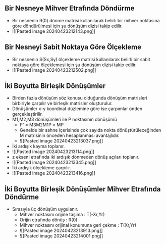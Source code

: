 ## Bir Nesneye Mihver Etrafında Döndürme
- Bir nesnenin R(0) dönme matrisi kullanılarak belirli bir mihver noktasına göre döndürülmesi için şu dönüşüm dizisi takip edilir.
- ![[Pasted image 20240423212143.png]]
## Bir Nesneyi Sabit Noktaya Göre Ölçekleme
- Bir nesnenin S(Sx,Sy) ölçekleme matrisi kullanılarak belirli bir sabit noktaya göre ölçeklemesi için şu dönüşüm dizisi takip edilir.
- ![[Pasted image 20240423212502.png]]
## İki Boyutta Birleşik Dönüşümler
- Birden fazla dönüşüm söz konusu olduğunda dönüşüm matrisleri birbiriyle çarpılır ve birleşik matrisler oluşturulur. 
- Dönüşümler x-y koordinat düzlemine göre ise çarpımlar önden gerçekleştirilir.
- M1,M2,M3 dönüşümleri ile P noktasının dönüşümü
	- P' = M3M2M1P = MP
	- Genelde bir sahne içerisinde çok sayıda nokta dönüştürüleceğinden M matrisinin önceden hesaplanması avantajlıdır.
	- ![[Pasted image 20240423213037.png]]
- İki ardışık kayma toplanır.
- ![[Pasted image 20240423213114.png]]
- z ekseni etrafında iki ardışık  dönmeden dönüş açıları toplanır.
- ![[Pasted image 20240423213345.png]]
- İki ardışık ölçekleme çarpılır.
- ![[Pasted image 20240423213416.png]]
## İki Boyutta Birleşik Dönüşümler Mihver Etrafında Döndürme
- Sırasıyla üç dönüşüm uygulanır.
	- Mihver noktasını orijine taşıma : T(-Xr,Yr)
	- Orijin etrafında dönüş : R(0)
	- Mihver noktasını orijinal konumuna geri çekme : T(Xr,Yr)
	- ![[Pasted image 20240423213913.png]]
	- ![[Pasted image 20240423214001.png]]
## 